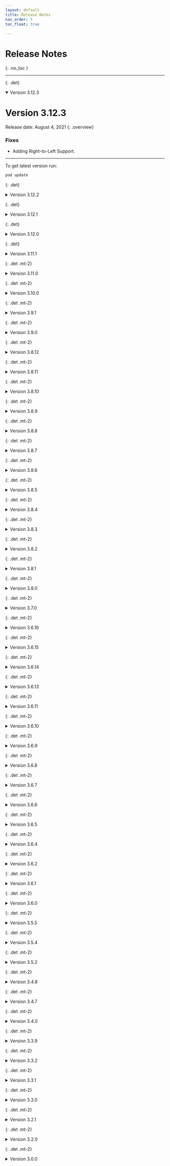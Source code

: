 ```yaml
---
layout: default
title: Release Notes
nav_order: 5
toc_float: true
  
---
```


# Release Notes
{: .no_toc }

---

{: .det}
<details open markdown="block">

<summary> Version 3.12.3 </summary>

# Version 3.12.3
Release date: August 4, 2021
{: .overview}

### Fixes

- Adding Right-to-Left Support.

---

To get latest version run:

```ruby
pod update 
```
</details>

{: .det}
<details close markdown="block">

<summary> Version 3.12.2 </summary>

# Version 3.12.2
Release date: July 13, 2021
{: .overview}

### Fixes

- Passing context on channeling request.

---

To get latest version run:

```ruby
pod update 
```
</details>

{: .det}
<details close markdown="block">

<summary> Version 3.12.1 </summary>

# Version 3.12.1
Release date: July 8, 2021
{: .overview}

### Fixes

- Handle positive feedback when there are no channels.

---

To get latest version run:

```ruby
pod update 
```
</details>

{: .det}
<details close markdown="block">

<summary> Version 3.12.0 </summary>

# Version 3.12.0
Release date: July 7, 2021
{: .overview}
  
- Adding the ability for the end user to update his email for the transcript while in chat with an agent.
- Adding the ability to remove the checkmarks from the bottom of bot and agent answers.
- Adding auto messages support.
 
### Fixes

- Images and videos don't fit screen size.
- Chat bar appears before Pre Chat.

---

To get latest version run:

```ruby
pod update 
```
</details>


{: .det}
<details close markdown="block">

<summary> Version 3.11.1 </summary>

# Version 3.11.1
Release date: June 24, 2021
{: .overview}
  
### Fixes

- Instant feedback shows all feedback options.
 
---

To get latest version run:

```ruby
pod update 
```
</details>

{: .det .mt-2}
<details close markdown="block">

<summary> Version 3.11.0 </summary>

# Version 3.11.0
Release date: June 2, 2021
{: .overview}

- Optimization of podspec's dependencies by mentioning pods version number.
  
---

To get latest version run:

```ruby
pod update 
```
</details>

{: .det .mt-2}
<details close markdown="block">

<summary> Version 3.10.0 </summary>

# Version 3.10.0
Release date: May 12, 2021
{: .overview}

- [Changed Pod Specs fetching from Bintray to S3](https://logmein-bold-mobile.github.io/bold360-mobile-docs-ios/docs/faq/JCenter-deprecation/).
- [Avatar variant for Dark Mode can be configured](https://logmein-bold-mobile.github.io/bold360-mobile-docs-ios/docs/chat-configuration/ui-customization/dark-mode/#avatar-dynamic-image-suuport).
- Improved `ReadMore` content Loading.

### Fixes

- Embedded Youtube videos can be played.
- Live chat forms displayed with a unified font across the entire form.
  
---

To get latest version run:

```ruby
pod update 
```
</details>

{: .det .mt-2}
<details close markdown="block">

<summary> Version 3.9.1 </summary>

# Version 3.9.1
Release date: March 16, 2021
{: .overview}

- Passing API key as parameter on extra data request.

### Fixes

- Post chat form row heights.
  
---

To get latest version run:

```ruby
pod update 
```
</details>

{: .det .mt-2}
<details close markdown="block">

<summary> Version 3.9.0 </summary>

# Version 3.9.0
Release date: March 4, 2021
{: .overview}

- Improve the configuration objects hierarchy.
- Support hyperlink colors.
- Support background images for chat elements (incoming, outgoing).
- Support disabling live chat bar via `chatBarConfiguration`.
- Add borders configuration on `searchViewConfig`.
- Support avatar image size.
- Added border configuration to the search bar.
- Full support for dark mode.


### Fixes

- Fix maximum length.
- Fix custom font assigment.
- Fix displaying of correct avatar size.


#### Breaking Changes

- We made few significant cahnges in the `Configuration` structure so recommended to follow the updated documentation: [UI Customization](https://github.com/Logmein-Bold-Mobile/bold360-mobile-docs-ios/blob/master/ChatViewConfigurationIOS.md) 

---

To get latest version run:

```ruby
pod update 
```
</details>

{: .det .mt-2}
<details close markdown="block">

<summary> Version 3.8.12 </summary>

# Version 3.8.12
Release date: January 20, 2021
{: .overview}

### Fixes 

- Fix phone keyboard is hiding the text bar.

---

To get latest version run:

```ruby
pod update 
```
</details>

{: .det .mt-2}
<details close markdown="block">

<summary> Version 3.8.11 </summary>

# Version 3.8.11
Release date: January 11, 2021
{: .overview}

- Attached Pre-chat language selection to take effect.

### Fixes

- Fix crash on swiping back in support center.
- Fix back on controllers which are not support center.


---

To get latest version run:

```ruby
pod update 
```
</details>

{: .det .mt-2}
<details close markdown="block">

<summary> Version 3.8.10 </summary>

# Version 3.8.10

* [BLD-42332] Fix chat header configuration issue.

#### Explanation for MultipleSelectionConfiguration 

> As mentioned on v3.8.7

`MultipleSelectionConfiguration` was added to `ChatConfiguration`  and replaced direct access to 
`IncomingBotConfiguration.PersistentOptionConfiguration` and `IncomingBotConfiguration.IncomingBotTitleConfiguration`.

To change properties of the persistent options messages now we use:


``` swift

chatController.viewConfiguration.multipleSelectionConfiguration.avatar = UIImage(named: <IMAGE_NAME>)

chatController.viewConfiguration.multipleSelectionConfiguration.persistentOptionConfiguration.backgroundColor = UIColor.purple

chatController.viewConfiguration.multipleSelectionConfiguration.titleConfiguration.backgroundColor = UIColor.yellow

```

</details>

{: .det .mt-2}
<details close markdown="block">

<summary> Version 3.8.9 </summary>


# Version 3.8.9

## [BLD-41686] Fix live chat forms override issue.

#### Breaking Changes

To dimiss live custom form.

Before: 

```swift
self.delegate.didDismissForm(self)
```

After: 

```swift
self.delegate.submitForm(nil)
```

> Smaple

https://github.com/bold360ai/bold360-mobile-samples-ios/commit/19e5783f1f3f675da70b01305bf60bd30b5c7390#diff-bdfadc172ed44c581cba3dd99591944896dea03b1c303fd87a9ac1210c597cc3R61

## [BLD-41751] Support custom font on read more view controller.

* To set custom font use following documantion: https://developer.bold360.com/help/EN/Bold360API/Bold360API/ChatViewConfigurationIOS.html

* apple documentation for adding a custom font to a project: https://developer.apple.com/documentation/uikit/text_display_and_fonts/adding_a_custom_font_to_your_app

#### Breaking Changes

Before:

```swift
config.readMoreViewConfig.font = {}
```

After:

```swift
config.readMoreViewConfig.customFont = {}
// To set UIFont use
config.readMoreViewConfig.customFont.font = {}
```

</details>

{: .det .mt-2}
<details close markdown="block">

<summary> Version 3.8.8 </summary>

# Version 3.8.8

* [BLD-41504] Fix Uploading to Appstore issue - update SDK version number to three non-negative integers.

</details>

{: .det .mt-2}
<details close markdown="block">

<summary> Version 3.8.7 </summary>

# Version 3.8.7

* [BLD-40506] Support Xcode12.
* [BLD-40456] Support read more screen configuration.
* [BLD-40396] Adding the ability to set the corner radius of the message bubble edges.
* [BLD-41093] FIX channel cell constraint issue.
* [BLD-41093] FIX forms contraints.

### Breaking Changes

`MultipleSelectionConfiguration` was added to `ChatConfiguration`  and replaced direct access to 
`IncomingBotConfiguration.PersistentOptionConfiguration` and `IncomingBotConfiguration.IncomingBotTitleConfiguration`.

To change properties of the persistent options messages now we use:


``` swift

chatController.viewConfiguration.multipleSelectionConfiguration.avatar = UIImage(named: <IMAGE_NAME>)

chatController.viewConfiguration.multipleSelectionConfiguration.persistentOptionConfiguration.backgroundColor = UIColor.purple

chatController.viewConfiguration.multipleSelectionConfiguration.titleConfiguration.backgroundColor = UIColor.yellow

```

</details>

{: .det .mt-2}
<details close markdown="block">

<summary> Version 3.8.6 </summary>

# Version 3.8.6

* [BLD-39079] Fixed crash on slow connection.
* [BLD-39394] remove import warnings (no warnings on SDK).

</details>

{: .det .mt-2}
<details close markdown="block">

<summary> Version 3.8.5 </summary>

# Version 3.8.5

* [BLD-40398] Fixed bottom constraint when chat view controller is in tab bar controller.
* [BLD-40398] Fixed height of search view after submitting multiline query.
* [BLD-40136] Adding persistenOption font to html + supporting bubble background color and text color.
* [BLD-40398] Fixed bottom constraints - connected vertically 2 major views.

</details>

{: .det .mt-2}
<details close markdown="block">

<summary> Version 3.8.4 </summary>

# Version 3.8.4

* [BLD-37924] Fixed method's signature and category name.
* [BLD-40137] Enabling the change of the sendButton color.

</details>

{: .det .mt-2}
<details close markdown="block">

<summary> Version 3.8.3 </summary>

# Version 3.8.3

* [BLD-39342] Fixing issue with changing searchView background color
* [BLD-39421] Fixed bug with postback text presented instead of the text
* [BLD-38006] Changing avatar image size
* [BLD-38006] Changing avatar position for IncomingBotConfiguration to buttom left
* [BLD-14733] relocate autoMessage indicator to remote chat element - part1 (part2 not ready yet)
* [BLD-39500] fix read more articles text color
* [BLD-39343] Adding datestamp font to ChatViewConfiguration
* [BLD-39500] quick options font separation

</details>

{: .det .mt-2}
<details close markdown="block">

<summary> Version 3.8.2 </summary>

# Version 3.8.2

* Fix - Conversation won't work on production environment.

</details>

{: .det .mt-2}
<details close markdown="block">

<summary> Version 3.8.1 </summary>

# Version 3.8.1

* Dark Mode + chat configuration optimizations.
* Welcome message optimizations.
* Bug fixes including leaks handling.
* Warnings resolve.

</details>

{: .det .mt-2}
<details close markdown="block">

<summary> Version 3.8.0 </summary>

# Version 3.8.0

* Instant Feedback support, includes history.

</details>

{: .det .mt-2}
<details close markdown="block">

<summary> Version 3.7.0 </summary>

# Version 3.7.0

* Voice-to-voice experience. The SDK has an option to read out Bot answers if the question was asked though dictation by voice.

</details>

{: .det .mt-2}
<details close markdown="block">

<summary> Version 3.6.16 </summary>

# Version 3.6.16

* [BLD-36658] Added support for linked article with context.

</details>

{: .det .mt-2}
<details close markdown="block">

<summary> Version 3.6.15 </summary>

# Version 3.6.15

* Broken UI Arrangement Constraints on the default pre-chat form [BLD-35341] -> another fix
* File upload is not working in the EU accounts [BLD-35473] -> another fix for minor bug

</details>

{: .det .mt-2}
<details close markdown="block">

<summary> Version 3.6.14 </summary>

# Version 3.6.14

* Set initialized entities [BLD-25819]
* Broken UI Arrangement Constraints on the default pre-chat form [BLD-35341]
* Remove remaining references of UIWebView from iOS harmony SDK [BLD-35340]
* File upload is not working in the EU accounts [BLD-35473]

</details>

{: .det .mt-2}
<details close markdown="block">

<summary> Version 3.6.13 </summary>

# Version 3.6.13

* Replace UIWebView with WKWebView in the iOS Harmony SDK [BLD-33735]
* Agent messages are not presented in full length [BLD-34008]
* Mobile SDK - Welcome message increase engagement but not interactions [BLD-34730]

</details>

{: .det .mt-2}
<details close markdown="block">

<summary> Version 3.6.11 </summary>

# Version 3.6.11

> **New**
* Added the ability to presented Initial question in the chat for the end user [BLD-28324].
* Added the ability to configure multi line elemnt [BLD-33529].
* Added the ability to configure carousel [BLD-33529].

</details>

{: .det .mt-2}
<details close markdown="block">

<summary> Version 3.6.10 </summary>

# Version 3.6.10

> **New**
* Added the ability to customize the UI for chat forms title.

</details>

{: .det .mt-2}
<details close markdown="block">

<summary> Version 3.6.9 </summary>

# Version 3.6.9

> **New**
* Enabled multi line text on post chat form title.

</details>

{: .det .mt-2}
<details close markdown="block">

<summary> Version 3.6.8 </summary>

# Version 3.6.8

> **New**
* Enabled multi line text for “Drop Down” custom field in post chat.

</details>

{: .det .mt-2}
<details close markdown="block">

<summary> Version 3.6.7 </summary>

# Version 3.6.7

> **New**
* Autosizing labels - “End Chat” button
* Quick buttons in welcome article are presented if FAQ's are presented as well.

</details>

{: .det .mt-2}
<details close markdown="block">

<summary> Version 3.6.6 </summary>

# Version 3.6.6

> **New**
* On presenting post chat options getting "(Not Available)"
* Mobile SDK should not send html code

</details>

{: .det .mt-2}
<details close markdown="block">

<summary> Version 3.6.5 </summary>

# Version 3.6.5

> **New**
* Fix open custom URL in channeling is not working
* Adding 1.5 seconds before escalating on highValuePushChat
* Fixed ReadMore crash when fetching json in NRReadMoreViewController
* Fixing Overriding BrandedForm by changing the delegate from ChatController to ChatViewController
* Remove the feedback buttons from the bottom of expanded articles

</details>

{: .det .mt-2}
<details close markdown="block">

<summary> Version 3.6.4 </summary>

# Version 3.6.4

> **New**
- Fixed an issue that prevented presenting custom made pre-and post-chat forms. This was caused by the inability to override the BrandedForm type variables. You can find more information on how to override the default pre- and post chat forms look and feel in https://developer.bold360.com/help/EN/Bold360API/Bold360API/PresentFormsIOS.html

</details>

{: .det .mt-2}
<details close markdown="block">

<summary> Version 3.6.2 </summary>

# Version 3.6.2

> **New**
- Fixed JSON parsing with special characters.

</details>

{: .det .mt-2}
<details close markdown="block">

<summary> Version 3.6.1 </summary>

# Version 3.6.1

> **New**
- Support Chat Engagement (Chat element injection).
- Support Create Initialization Entities.
- Fixed a bug with multi line fields on forms.

</details>

{: .det .mt-2}
<details close markdown="block">

<summary> Version 3.6.0 </summary>

# Version 3.6.0

> **New**
- HandOver improvment and base implementation.
- Supporting default forms (Prechat, Postchat, Unavailable).
- Support end chat enable property.
- Fixed continuity provider.
- Fixed a bug with context when using support center on search sdk.

</details>

{: .det .mt-2}
<details close markdown="block">

<summary> Version 3.5.5 </summary>

# Version 3.5.5

> **New**
- Chat bar attachment (Agent information & End chat button).
- Amplitude event tracking enabled.
- Added Placeholder hint for input field.
- Minor file upload bug fixes.

</details>

{: .det .mt-2}
<details close markdown="block">

<summary> Version 3.5.4 </summary>

# Version 3.5.4

> **New**
- Passing account data when escalating from botChat to liveAgent.
- Predefined pre chat form with extra data.
- Minor bug fixes.

</details>

{: .det .mt-2}
<details close markdown="block">

<summary> Version 3.5.2 </summary>

# Version 3.5.2

This release contains the following bold360ai iOS SDK Features/ Fixes:

```diff
! Breaking Changes

Passing `LiveAccount` data is done using `account.extraData` instead of `account.info`
```

> **New**
- Support iOS 13.
- Standalone autocomplete feature. 

> **Bot Chat related**
- Autocomplete is supported.

> **Live Chat related:**
- Bot conversation transcript is sent to live console.

</details>

{: .det .mt-2}
<details close markdown="block">

<summary> Version 3.4.8 </summary>

# Version 3.4.8

This release contains the following bold360ai iOS SDK Features/ Fixes:

```diff
! Breaking Changes

`HistoryProvider` was deprecated and should not be used. 
Use full implementation of `ChatElementDelegate` instead.
```
> **Bot Chat related**
- Welcome message customization support by integrating app.

> **Live Chat related:**
- Chat availability check support.

</details>

{: .det .mt-2}
<details close markdown="block">

<summary> Version 3.4.7 </summary>

# Version 3.4.7

This release contains the following bold360ai iOS SDK Features/ Fixes:

* Support File Upload - Live Chat.

</details>

{: .det .mt-2}
<details close markdown="block">

<summary> Version 3.4.0 </summary>

# Version 3.4.0

Release date: April 28, 2019

This release contains the following bold360ai iOS SDK Features/ Fixes:
 
* Support History
* Support restore chat

</details>

{: .det .mt-2}
<details close markdown="block">

<summary> Version 3.3.9 </summary>

# Version 3.3.9

Release date: April 17, 2019

This release contains the following bold360ai iOS SDK Features/ Fixes:
 
* Support all chat view controller attachments (modal, navigation, child vc...).
* Framework stabilization.
</details>

{: .det .mt-2}
<details close markdown="block">

<summary> Version 3.3.2 </summary>

# Version 3.3.2

Release date: April 14, 2019

This release contains the following bold360ai iOS SDK Features/ Fixes:

* Icon Positioning

</details>

{: .det .mt-2}
<details close markdown="block">

<summary> Version 3.3.1 </summary>

# Version 3.3.1

Release date: March 31, 2019

This release contains the following bold360ai iOS SDK Features/ Fixes:

* Support skip `prechat` including extra params.
* Support queue position component on live chat with agent.

>Note: This version contains **breaking changes**

* Class name `AccountParams` was replaced by `BotAccount`.

</details>

{: .det .mt-2}
<details close markdown="block">

<summary> Version 3.3.0 </summary>

# Version 3.3.0

Release date: March 14, 2019

This release contains the following bold360ai iOS SDK Features/ Fixes:

* File upload API.
* Fixed article view presentation bug.
* Native typing indication by design.
* New default bot/ agent icons.

</details>

{: .det .mt-2}
<details close markdown="block">

<summary> Version 3.2.1 </summary>

# Version 3.2.1

Release date: February 14, 2019

This release contains the following bold360ai iOS SDK Features/ Fixes:

* Error Handling Support.
* Typing indication Support.
* Minor search view input fixes.
</details>

{: .det .mt-2}
<details close markdown="block">

<summary> Version 3.2.0 </summary>

# Version 3.2.0

Release date: January 30, 2019

This release contains the following bold360ai iOS SDK Features:

* Lifecycle State Events.
* Chat forms display. 
     - SDK enables forms override and display by app side.
     - SDK provides default implementation only for the `preChat` form.
* Chat UI Customizations.
* Start Directly with Live Agent (No Bot first).
</details>

{: .det .mt-2}
<details close markdown="block">

<summary> Version 3.0.0 </summary>

# Version 3.0.0

Release date: December 5, 2018

This release contains the following Bold360 iOS SDK Features:

* Request and submit answers to pre-chat
* Identify customers
* Send and receive chat messages
* Bot Support
* Feedback & Escalation 

 
